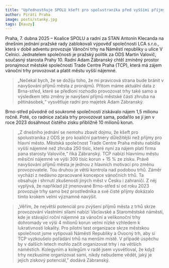 ```yaml
---
title: "Upřednostňuje SPOLU kšeft pro spolustraníka před vyššími příjmy pro hlavní město z vánočních trhů?"
author: Piráti Praha
image: posts/stanky.jpg
tags: [Kauzy]
---
```


Praha, 7. dubna 2025 – Koalice SPOLU a radní za STAN Antonín Klecanda na dnešním jednání pražské rady zablokovali výpověď společnosti LCA s.r.o., která v době adventu provozuje Vánoční trhy na Náměstí republiky u ulice V Celnici. Jednatelem společnosti je pražský politik za ODS Martin Valovič, současný starosta Prahy 10.  Radní Adam Zábranský chtěl zmíněný prostor pronajmout městské společnosti Trade Centre Praha (TCP), která má zájem vánoční trhy provozovat a platit městu vyšší nájemné.

> „Nečekal bych, že se dožiju toho, že mi pravicová strana bude bránit v navyšování příjmů města z pronájmů. Přitom máme aktuální data z Brna-střed, které se předloni rozhodlo provozovat trhy také samo a výsledkem této změny je navýšení příjmů městské části zhruba na pětinásobek,“ vysvětluje radní pro majetek Adam Zábranský.

Brno-střed původně od soukromé společnosti získávalo nájem 1,5 milionu ročně. Poté, co radnice začala trhy provozovat sama, podařilo se jí jen v roce 2023 dosáhnout čistého zisku přibližně 10 milionů korun.   

> „Z dnešního jednání se nemohu zbavit dojmu, že kšeft pro spolustraníka z ODS je pro koaliční partnery důležitější než příjmy pro hlavní město. Městská společnost Trade Centre Praha městu nabídla vyšší nájemné než zhruba 250 tisíc, které nyní za nájem platí firma pana starosty Valoviče,“ říká Zábranský.
TCP nabízí hlavnímu městu měsíční nájemné ve výši 300 tisíc korun + 15 % ze zisku. Právě navyšování příjmů města je jednou z hlavních motivací pro změnu provozovatele. Tou druhou je větší kontrola nad podobou trhů. Záměr vychází z nedávno zpracované koncepce vánočních trhů. Ta obsahuje i shrnutí zkušeností jiných měst v Česku i zahraničí. Z něj vyplývá, že například již jmenované Brno-střed si od roku 2023 provozuje trhy samo bez prostředníka a své čisté příjmy dokázalo tímto krokem velmi významně navýšit. 

> „Věřím, že největší potenciál pro zvýšení příjmů města z trhů skrze provozování vlastními silami  nabízí Václavské a Staroměstské náměstí, kde je stávající roční nájemné za vánoční a velikonoční trhy dohromady ve výši 4 milionů korun velmi nízké vzhledem k lukrativnosti lokality. Pro pilotní test organizace skrze městskou společnost jsme vytipovali Náměstí Republiky a Ovocný trh, aby si TCP vyzkoušelo pořádání trhů na menším místě. V případě úspěchu by v dalších letech mohlo začít organizovat trhy i na větších náměstích. Kolegyním a kolegům v radě jsem vysvětloval, že když trhy nezkusíme organizovat sami, nikdy nebudeme vědět, jaký je jejich ziskový potenciál,” dodává Zábranský.
